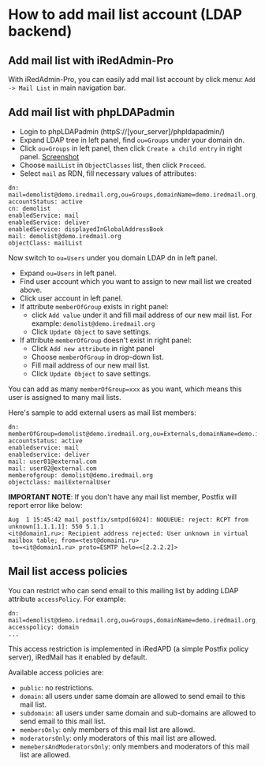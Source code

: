 # How to add mail list account (LDAP backend)

## Add mail list with iRedAdmin-Pro

With iRedAdmin-Pro, you can easily add mail list account by click menu:
`Add -> Mail List` in main navigation bar.

## Add mail list with phpLDAPadmin

* Login to phpLDAPadmin (httpS://[your_server]/phpldapadmin/)
* Expand LDAP tree in left panel, find `ou=Groups` under your domain dn.
* Click `ou=Groups` in left panel, then click `Create a child entry` in right
panel. [Screenshot](http://screenshots.iredmail.googlecode.com/hg/iredmail/phpldapadmin/create_maillist_ou_groups.png)
* Choose `mailList` in `ObjectClasses` list, then click `Proceed`.
* Select `mail` as RDN, fill necessary values of attributes:

```
dn: mail=demolist@demo.iredmail.org,ou=Groups,domainName=demo.iredmail.org,o=domains,dc=iredmail,dc=org
accountStatus: active
cn: demolist
enabledService: mail
enabledService: deliver
enabledService: displayedInGlobalAddressBook
mail: demolist@demo.iredmail.org
objectClass: mailList
```

Now switch to `ou=Users` under you domain LDAP dn in left panel.

* Expand `ou=Users` in left panel.
* Find user account which you want to assign to new mail list we created above.
* Click user account in left panel.
* If attribute `memberOfGroup` exists in right panel:
	* click `Add value` under it and fill mail address of our new mail list. For example: `demolist@demo.iredmail.org`
	* Click `Update Object` to save settings.
* If attribute `memberOfGroup` doesn't exist in right panel:
	* Click `Add new attribute` in right panel
	* Choose `memberOfGroup` in drop-down list.
	* Fill mail address of our new mail list.
	* Click `Update Object` to save settings.

You can add as many `memberOfGroup=xxx` as you want, which means this user is assigned to many mail lists.

Here's sample to add external users as mail list members:

```
dn: memberOfGroup=demolist@demo.iredmail.org,ou=Externals,domainName=demo.iredmail.org,o=domains,dc=iredmail,dc=org
accountstatus: active
enabledservice: mail
enabledservice: deliver
mail: user01@external.com
mail: user02@external.com
memberofgroup: demolist@demo.iredmail.org
objectclass: mailExternalUser
```

__IMPORTANT NOTE__: If you don't have any mail list member, Postfix will report error like below:

```
Aug  1 15:45:42 mail postfix/smtpd[6024]: NOQUEUE: reject: RCPT from unknown[1.1.1.1]: 550 5.1.1
<it@domain1.ru>: Recipient address rejected: User unknown in virtual mailbox table; from=<test@domain1.ru>
 to=<it@domain1.ru> proto=ESMTP helo=<[2.2.2.2]>
```

## Mail list access policies

You can restrict who can send email to this mailing list by adding LDAP attribute `accessPolicy`. For example:

```
dn: mail=demolist@demo.iredmail.org,ou=Groups,domainName=demo.iredmail.org,o=domains,dc=iredmail,dc=org
accesspolicy: domain
...
```

This access restriction is implemented in iRedAPD (a simple Postfix policy
server), iRedMail has it enabled by default.

Available access policies are:

* `public`: no restrictions.
* `domain`: all users under same domain are allowed to send email to this mail list.
* `subdomain`: all users under same domain and sub-domains are allowed to send email to this mail list.
* `membersOnly`: only members of this mail list are allowd.
* `moderatorsOnly`: only moderators of this mail list are allowed.
* `memebersAndModeratorsOnly`: only members and moderators of this mail list are allowed.
